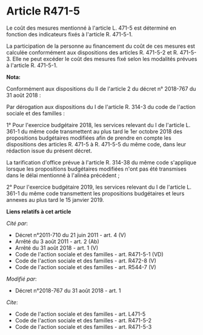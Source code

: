 # Article R471-5

Le coût des mesures mentionné à l'article L. 471-5 est déterminé en fonction des indicateurs fixés à l'article R. 471-5-1. 

La participation de la personne au financement du coût de ces mesures est calculée conformément aux dispositions des articles
R. 471-5-2 et R. 471-5-3. Elle ne peut excéder le coût des mesures fixé selon les modalités prévues à l'article R. 471-5-1.

**Nota:**

Conformément aux dispositions du II de l'article 2 du décret n° 2018-767 du 31 août 2018 :

Par dérogation aux dispositions du I de l'article R. 314-3 du code de l'action sociale et des familles  :

1° Pour l'exercice budgétaire 2018, les services relevant du I de l'article L. 361-1 du même code transmettent au plus tard
le 1er octobre 2018 des propositions budgétaires modifiées afin de prendre en compte les dispositions des articles R. 471-5 à
R. 471-5-5 du même code, dans leur rédaction issue du présent décret.

La tarification d'office prévue à l'article R. 314-38 du même code s'applique lorsque les propositions budgétaires modifiées
n'ont pas été transmises dans le délai mentionné à l'alinéa précédent ;

2° Pour l'exercice budgétaire 2019, les services relevant du I de l'article L. 361-1 du même code transmettent les
propositions budgétaires et leurs annexes au plus tard le 15 janvier 2019.

**Liens relatifs à cet article**

_Cité par_:

  - Décret n°2011-710 du 21 juin 2011 - art. 4 (V)
  - Arrêté du 3 août 2011 - art. 2 (Ab)
  - Arrêté du 31 août 2018 - art. 1 (V)
  - Code de l'action sociale et des familles - art. R471-5-1 (VD)
  - Code de l'action sociale et des familles - art. R472-8 (V)
  - Code de l'action sociale et des familles - art. R544-7 (V)

_Modifié par_:

  - Décret n°2018-767 du 31 août 2018 - art. 1

_Cite_:

  - Code de l'action sociale et des familles - art. L471-5
  - Code de l'action sociale et des familles - art. R471-5-2
  - Code de l'action sociale et des familles - art. R471-5-3
